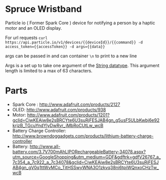 Spruce Wristband
===

Particle io ( Former Spark Core ) device for notifying a person by a haptic motor and an OLED display.

For url requests
`curl https://api.particle.io/v1/devices/{{deviceId}}/{{command}} -d access_token={{accessToken}} -d args={{data}}`

args can be passed in and can container `\n` to print to a new line

Args is a set up to take one argument of the [String datatype](http://docs.particle.io/core/firmware/#language-syntax-string-class). This argument length is limited to a max of 63 characters.

Parts
===
* Spark Core : http://www.adafruit.com/products/2127
* OLED: http://www.adafruit.com/products/938
* Motor: http://www.adafruit.com/products/1201?gclid=CjwKEAjw8e2sBRCYte6U3suRjFESJAB4gn_g5usF5ULbKwbj6e92krjzB_TGcuYndYlyDwRvr_jMbRoCUtLw_wcB
* Battery Charge Controller: http://www.browndoggadgets.com/products/lithium-battery-charge-controller
* Battery: http://www.all-battery.com/3.7V700mAhLIPORechargeableBattery-34078.aspx?utm_source=GoogleShopping&utm_medium=GDF&gdftrk=gdfV26767_a_7c354_a_7c922_a_7c34078&gclid=CjwKEAjw8e2sBRCYte6U3suRjFESJAB4gn_gV0q1ttWvMCo_TitHSSwyWNA3O1zkvq38ni6tpiWQnxoCHzTw_wcB